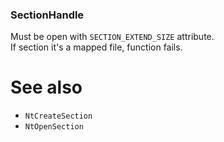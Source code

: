 ### SectionHandle

Must be open with `SECTION_EXTEND_SIZE` attribute. \
If section it's a mapped file, function fails.

# See also

* `NtCreateSection`
* `NtOpenSection`

